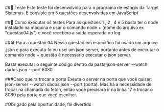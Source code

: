 ##🚀 Teste
Este teste foi desenvolvido para o programa de estagio da Target Sistemas. E consiste em 5 questões desenvolvidas em JavaScript

##🔗 Como executar os testes
Para as questões 1 , 2 , 4 e 5 basta ter o node instalado na maquina e usar o comando node + (nome do arquivo ex "questao04.js") e você recebera a saida esperada no log

##🛠 Para a questão 04
Nessa questão em especifico foi usado um arquivo .json e para executa-lo eu usei um json server, portanto antes de executar o comando node + questão é necessario executar o json server.

Basta executar o seguinte código dentro da pasta json-server --watch dados.json --port 8080

###Caso queira trocar a porta
Exeuta o server na porta que você quiser: json-server --watch dados.json --port (porta). Mas há a necessidade de trocar na chamada do fetch, então você precisará ir na linha 17 e trocar o 8080 pela porta que você escolher.

#Obrigado pela oportunidade, foi divertido
